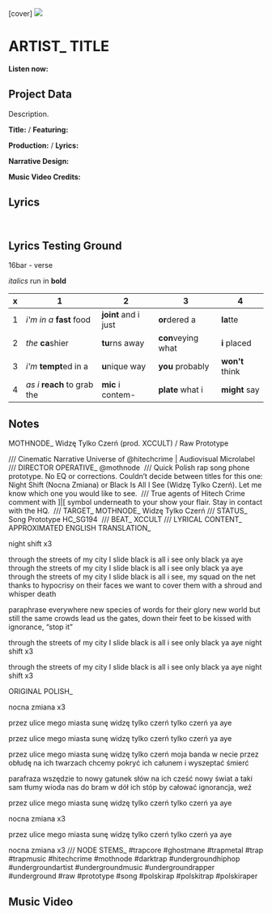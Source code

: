 [cover] ![](57175019_319474918741616_8502199518755923887_n.jpg)

# ARTIST_ TITLE

**Listen now:** 

## Project Data

Description.


**Title:**  / **Featuring:** 

**Production:**  / **Lyrics:** 

**Narrative Design:**

**Music Video Credits:**

## Lyrics

```


```

## Lyrics Testing Ground

16bar - verse

*italics* run in
**bold**

| x | 1 | 2 | 3 | 4 |
|---|---|---|---|---|
| 1 | *i'm in a* **fast** food | **joint** and i just  | **or**dered a  | **la**tte  |
| 2 | *the* **ca**shier | **tu**rns away  |  **con**veying what |  **i** placed |
| 3 | *i'm* **tempt**ed in a | **u**nique way  |  **you** probably |  **won't** think |
| 4 | *as i* **reach** to grab the |  **mic** i contem-  | **plate** what i | **might** say |

## Notes

MOTHNODE_ Widzę Tylko Czerń (prod. XCCULT) / Raw Prototype

/// Cinematic Narrative Universe of @hitechcrime | Audiovisual Microlabel⁣⁣
⁣⁣
/// DIRECTOR OPERATIVE_ @mothnode⁣⁣
⁣
/// Quick Polish rap song phone prototype. No EQ or corrections. Couldn’t decide between titles for this one: Night Shift (Nocna Zmiana) or Black Is All I See (Widzę Tylko Czerń). Let me know which one you would like to see.
⁣
/// True agents of Hitech Crime comment with ]|[ symbol underneath to your show your flair. Stay in contact with the HQ.⁣⁣
⁣⁣
/// TARGET_ MOTHNODE_ Widzę Tylko Czerń
/// STATUS_ Song Prototype HC_SG194
⁣⁣
/// BEAT_ XCCULT /// LYRICAL CONTENT_⁣⁣ APPROXIMATED ENGLISH TRANSLATION_

night shift x3

through the streets of my city I slide
black is all i see
only black ya aye
through the streets of my city I slide
black is all i see
only black ya aye
through the streets of my city I slide
black is all i see, my squad on the net
thanks to hypocrisy on their faces
we want to cover them with a shroud
and whisper death

paraphrase everywhere
new species of words for their glory
new world but still the same
crowds lead us the gates, down their feet
to be kissed with ignorance, “stop it”

through the streets of my city I slide
black is all i see
only black ya aye
night shift x3

through the streets of my city I slide
black is all i see
only black ya aye
night shift x3

ORIGINAL POLISH_

nocna zmiana x3

przez ulice mego miasta sunę
widzę tylko czerń
tylko czerń ya aye

przez ulice mego miasta sunę
widzę tylko czerń
tylko czerń ya aye

przez ulice mego miasta sunę
widzę tylko czerń
moja banda w necie
przez obłudę na ich twarzach
chcemy pokryć ich całunem
i wyszeptać śmierć

parafraza wszędzie
to nowy gatunek słów na ich cześć
nowy świat a taki sam
tłumy wioda nas do bram
w dół ich stóp by całować ignorancja, weź

przez ulice mego miasta sunę
widzę tylko czerń
tylko czerń ya aye

nocna zmiana x3

przez ulice mego miasta sunę
widzę tylko czerń
tylko czerń ya aye

nocna zmiana x3 /// NODE STEMS_ #trapcore #ghostmane #trapmetal #trap #trapmusic #hitechcrime #mothnode #darktrap #undergroundhiphop #undergroundartist #undergroundmusic #undergroundrapper #underground #raw #prototype #song #polskirap #polskitrap #polskiraper

## Music Video
